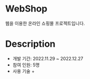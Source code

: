 # WebShop
웹을 이용한 온라인 쇼핑몰 프로젝트입니다. </br>

# Description
+ 개발 기간: 2022.11.29 ~ 2022.12.27
+ 참여 인원: 5명
+ 사용 기술
  + 

